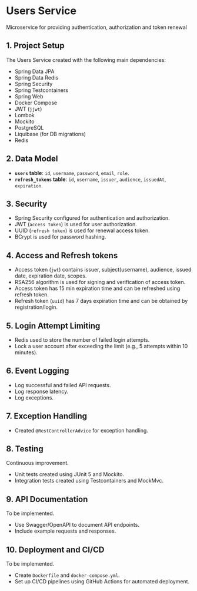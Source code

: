 # **Users Service**

Microservice for providing authentication, authorization and token renewal

## 1. **Project Setup**

The Users Service created with the following main dependencies:

- Spring Data JPA
- Spring Data Redis
- Spring Security
- Spring Testcontainers
- Spring Web
- Docker Compose
- JWT (`jjwt`)
- Lombok
- Mockito
- PostgreSQL
- Liquibase (for DB migrations)
- Redis

## 2. **Data Model**

- **`users` table**: `id`, `username`, `password`, `email`, `role`.
- **`refresh_tokens` table**: `id`, `username`, `issuer`, `audience`, `issuedAt`, `expiration`.

## 3. **Security**

- Spring Security configured for authentication and authorization.
- JWT (`access token`) is used for user authorization.
- UUID (`refresh token`) is used for renewal access token.
- BCrypt is used for password hashing.

## 4. **Access and Refresh tokens**

- Access token (`jwt`) contains issuer, subject(username), audience, issued date, expiration date, scopes.
- RSA256 algorithm is used for signing and verification of access token.
- Access token has 15 min expiration time and can be refreshed using refresh token.
- Refresh token (`uuid`) has 7 days expiration time and can be obtained by registration/login.

## 5. **Login Attempt Limiting**

- Redis used to store the number of failed login attempts.
- Lock a user account after exceeding the limit (e.g., 5 attempts within 10 minutes).

## 6. **Event Logging**

- Log successful and failed API requests.
- Log response latency.
- Log exceptions.

## 7. **Exception Handling**

- Created `@RestControllerAdvice` for exception handling.

## 8. **Testing**

Continuous improvement.

- Unit tests created using JUnit 5 and Mockito.
- Integration tests created using Testcontainers and MockMvc.

## 9. **API Documentation**

To be implemented.

- Use Swagger/OpenAPI to document API endpoints.
- Include example requests and responses.

## 10. **Deployment and CI/CD**

To be implemented.

- Create `Dockerfile` and `docker-compose.yml`.
- Set up CI/CD pipelines using GitHub Actions for automated deployment.
